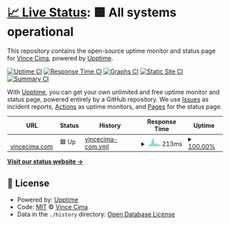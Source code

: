 # [📈 Live Status](https://vincecima.github.io/upptime): <!--live status--> **🟩 All systems operational**

This repository contains the open-source uptime monitor and status page for [Vince Cima](vincecima.com), powered by [Upptime](https://github.com/upptime/upptime).

[![Uptime CI](https://github.com/vincecima/upptime/workflows/Uptime%20CI/badge.svg)](https://github.com/vincecima/upptime/actions?query=workflow%3A%22Uptime+CI%22)
[![Response Time CI](https://github.com/vincecima/upptime/workflows/Response%20Time%20CI/badge.svg)](https://github.com/vincecima/upptime/actions?query=workflow%3A%22Response+Time+CI%22)
[![Graphs CI](https://github.com/vincecima/upptime/workflows/Graphs%20CI/badge.svg)](https://github.com/vincecima/upptime/actions?query=workflow%3A%22Graphs+CI%22)
[![Static Site CI](https://github.com/vincecima/upptime/workflows/Static%20Site%20CI/badge.svg)](https://github.com/vincecima/upptime/actions?query=workflow%3A%22Static+Site+CI%22)
[![Summary CI](https://github.com/vincecima/upptime/workflows/Summary%20CI/badge.svg)](https://github.com/vincecima/upptime/actions?query=workflow%3A%22Summary+CI%22)

With [Upptime](https://upptime.js.org), you can get your own unlimited and free uptime monitor and status page, powered entirely by a GitHub repository. We use [Issues](https://github.com/vincecima/upptime/issues) as incident reports, [Actions](https://github.com/vincecima/upptime/actions) as uptime monitors, and [Pages](https://vincecima.github.io/upptime) for the status page.

<!--start: status pages-->
<!-- This summary is generated by Upptime (https://github.com/upptime/upptime) -->
<!-- Do not edit this manually, your changes will be overwritten -->
<!-- prettier-ignore -->
| URL | Status | History | Response Time | Uptime |
| --- | ------ | ------- | ------------- | ------ |
| <img alt="" src="https://icons.duckduckgo.com/ip3/www.vincecima.com.ico" height="13"> [vincecima.com](https://www.vincecima.com) | 🟩 Up | [vincecima-com.yml](https://github.com/vincecima/upptime/commits/HEAD/history/vincecima-com.yml) | <details><summary><img alt="Response time graph" src="./graphs/vincecima-com/response-time-week.png" height="20"> 213ms</summary><br><a href="https://vincecima.github.io/upptime/history/vincecima-com"><img alt="Response time 201" src="https://img.shields.io/endpoint?url=https%3A%2F%2Fraw.githubusercontent.com%2Fvincecima%2Fupptime%2FHEAD%2Fapi%2Fvincecima-com%2Fresponse-time.json"></a><br><a href="https://vincecima.github.io/upptime/history/vincecima-com"><img alt="24-hour response time 494" src="https://img.shields.io/endpoint?url=https%3A%2F%2Fraw.githubusercontent.com%2Fvincecima%2Fupptime%2FHEAD%2Fapi%2Fvincecima-com%2Fresponse-time-day.json"></a><br><a href="https://vincecima.github.io/upptime/history/vincecima-com"><img alt="7-day response time 213" src="https://img.shields.io/endpoint?url=https%3A%2F%2Fraw.githubusercontent.com%2Fvincecima%2Fupptime%2FHEAD%2Fapi%2Fvincecima-com%2Fresponse-time-week.json"></a><br><a href="https://vincecima.github.io/upptime/history/vincecima-com"><img alt="30-day response time 153" src="https://img.shields.io/endpoint?url=https%3A%2F%2Fraw.githubusercontent.com%2Fvincecima%2Fupptime%2FHEAD%2Fapi%2Fvincecima-com%2Fresponse-time-month.json"></a><br><a href="https://vincecima.github.io/upptime/history/vincecima-com"><img alt="1-year response time 201" src="https://img.shields.io/endpoint?url=https%3A%2F%2Fraw.githubusercontent.com%2Fvincecima%2Fupptime%2FHEAD%2Fapi%2Fvincecima-com%2Fresponse-time-year.json"></a></details> | <details><summary><a href="https://vincecima.github.io/upptime/history/vincecima-com">100.00%</a></summary><a href="https://vincecima.github.io/upptime/history/vincecima-com"><img alt="All-time uptime 100.00%" src="https://img.shields.io/endpoint?url=https%3A%2F%2Fraw.githubusercontent.com%2Fvincecima%2Fupptime%2FHEAD%2Fapi%2Fvincecima-com%2Fuptime.json"></a><br><a href="https://vincecima.github.io/upptime/history/vincecima-com"><img alt="24-hour uptime 100.00%" src="https://img.shields.io/endpoint?url=https%3A%2F%2Fraw.githubusercontent.com%2Fvincecima%2Fupptime%2FHEAD%2Fapi%2Fvincecima-com%2Fuptime-day.json"></a><br><a href="https://vincecima.github.io/upptime/history/vincecima-com"><img alt="7-day uptime 100.00%" src="https://img.shields.io/endpoint?url=https%3A%2F%2Fraw.githubusercontent.com%2Fvincecima%2Fupptime%2FHEAD%2Fapi%2Fvincecima-com%2Fuptime-week.json"></a><br><a href="https://vincecima.github.io/upptime/history/vincecima-com"><img alt="30-day uptime 100.00%" src="https://img.shields.io/endpoint?url=https%3A%2F%2Fraw.githubusercontent.com%2Fvincecima%2Fupptime%2FHEAD%2Fapi%2Fvincecima-com%2Fuptime-month.json"></a><br><a href="https://vincecima.github.io/upptime/history/vincecima-com"><img alt="1-year uptime 100.00%" src="https://img.shields.io/endpoint?url=https%3A%2F%2Fraw.githubusercontent.com%2Fvincecima%2Fupptime%2FHEAD%2Fapi%2Fvincecima-com%2Fuptime-year.json"></a></details>

<!--end: status pages-->

[**Visit our status website →**](https://vincecima.github.io/upptime)

## 📄 License

- Powered by: [Upptime](https://github.com/upptime/upptime)
- Code: [MIT](./LICENSE) © [Vince Cima](vincecima.com)
- Data in the `./history` directory: [Open Database License](https://opendatacommons.org/licenses/odbl/1-0/)
